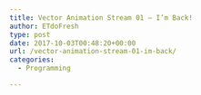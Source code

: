 ```yaml
---
title: Vector Animation Stream 01 – I’m Back!
author: ETdoFresh
type: post
date: 2017-10-03T00:48:20+00:00
url: /vector-animation-stream-01-im-back/
categories:
  - Programming

---
```

